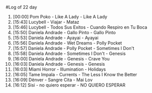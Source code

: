 #Log of 22 day

1. [00:00] Pom Poko - Like A Lady - Like A Lady
1. [15:43] Lucybell - Viajar - Mataz
1. [15:46] Lucybell - Todos Sus Exitos - Cuando Respiro en Tu Boca
1. [15:50] Daniela Andrade - Gallo Pinto - Gallo Pinto
1. [15:53] Daniela Andrade - Ayayai - Ayayai
1. [15:56] Daniela Andrade - Wet Dreams - Polly Pocket
1. [15:57] Daniela Andrade - Polly Pocket - Sometimes I Don't
1. [15:58] Daniela Andrade - Sometimes I Don't - Genesis
1. [16:00] Daniela Andrade - Genesis - Crave You
1. [16:03] Daniela Andrade - Genesis - Genesis
1. [16:03] Miami Horror - Illumination - Holidays
1. [16:05] Tame Impala - Currents - The Less I Know the Better
1. [16:09] Dënver - Sangre Cita - Mai Lov
1. [16:12] Sisi - no quiero esperar - NO QUIERO ESPERAR
